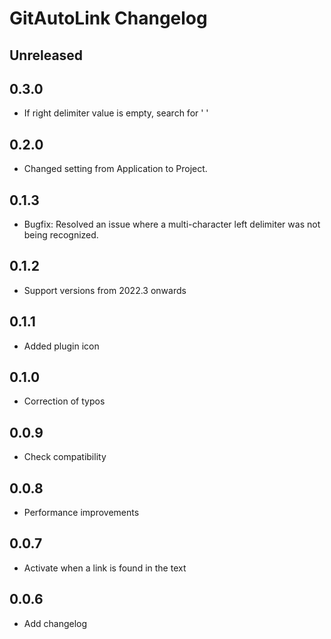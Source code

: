 # GitAutoLink Changelog

## Unreleased

## 0.3.0
- If right delimiter value is empty, search for ' '

## 0.2.0
- Changed setting from Application to Project.

## 0.1.3
- Bugfix: Resolved an issue where a multi-character left delimiter was not being recognized.

## 0.1.2
- Support versions from 2022.3 onwards

## 0.1.1
- Added plugin icon

## 0.1.0
- Correction of typos

## 0.0.9
- Check compatibility

## 0.0.8
- Performance improvements

## 0.0.7
- Activate when a link is found in the text

## 0.0.6
- Add changelog
